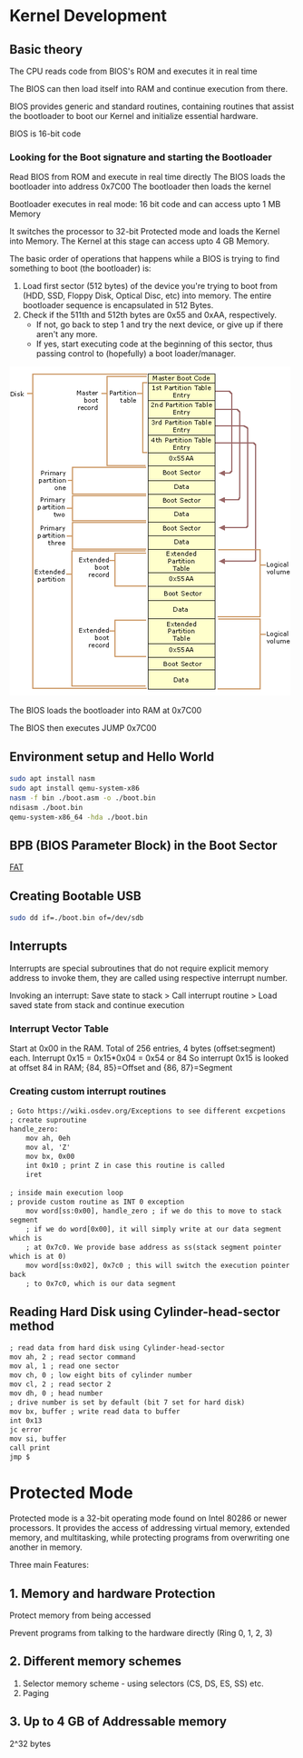# Kernel Development

## Basic theory

The CPU reads code from BIOS's ROM and executes it in real time

The BIOS can then load itself into RAM and continue execution from there.

BIOS provides generic and standard routines, containing routines that assist the bootloader to boot our Kernel and initialize essential hardware.

BIOS is 16-bit code

### Looking for the Boot signature and starting the Bootloader

Read BIOS from ROM and execute in real time directly
The BIOS loads the bootloader into address 0x7C00
The bootloader then loads the kernel

Bootloader executes in real mode: 16 bit code and can access upto 1 MB Memory

It switches the processor to 32-bit Protected mode and loads the Kernel into Memory. The Kernel at this stage can access upto 4 GB Memory.

The basic order of operations that happens while a BIOS is trying to find something to boot (the bootloader) is:

1. Load first sector (512 bytes) of the device you're trying to boot from (HDD, SSD, Floppy Disk, Optical Disc, etc) into memory. The entire bootloader sequence is encapsulated in 512 Bytes.
2. Check if the 511th and 512th bytes are 0x55 and 0xAA, respectively.
    - If not, go back to step 1 and try the next device, or give up if there aren't any more.
    - If yes, start executing code at the beginning of this sector, thus passing control to (hopefully) a boot loader/manager.

![Readme/Untitled.png](Readme/Untitled.png)

The BIOS loads the bootloader into RAM at 0x7C00

The BIOS then executes JUMP 0x7C00

## Environment setup and Hello World

```bash
sudo apt install nasm
sudo apt install qemu-system-x86
nasm -f bin ./boot.asm -o ./boot.bin
ndisasm ./boot.bin
qemu-system-x86_64 -hda ./boot.bin
```

## **BPB (BIOS Parameter Block) in the Boot Sector**

[FAT](https://wiki.osdev.org/FAT#BPB_.28BIOS_Parameter_Block.29)

## Creating Bootable USB

```bash
sudo dd if=./boot.bin of=/dev/sdb
```

## Interrupts

Interrupts are special subroutines that do not require explicit memory address to invoke them, they are called using respective interrupt number.

Invoking an interrupt:
Save state to stack > Call interrupt routine > Load saved state from stack and continue execution

### Interrupt Vector Table

Start at 0x00 in the RAM. Total of 256 entries, 4 bytes (offset:segment) each.
Interrupt 0x15 = 0x15*0x04 = 0x54 or 84
So interrupt 0x15 is looked at offset 84 in RAM; {84, 85}=Offset and {86, 87}=Segment 

### Creating custom interrupt routines

```wasm
; Goto https://wiki.osdev.org/Exceptions to see different excpetions
; create suproutine
handle_zero:
    mov ah, 0eh
    mov al, 'Z'
    mov bx, 0x00
    int 0x10 ; print Z in case this routine is called
    iret

; inside main execution loop
; provide custom routine as INT 0 exception
    mov word[ss:0x00], handle_zero ; if we do this to move to stack segment
    ; if we do word[0x00], it will simply write at our data segment which is
    ; at 0x7c0. We provide base address as ss(stack segment pointer which is at 0)
    mov word[ss:0x02], 0x7c0 ; this will switch the execution pointer back 
    ; to 0x7c0, which is our data segment
```

## Reading Hard Disk using Cylinder-head-sector method

```wasm
; read data from hard disk using Cylinder-head-sector
mov ah, 2 ; read sector command
mov al, 1 ; read one sector
mov ch, 0 ; low eight bits of cylinder number
mov cl, 2 ; read sector 2
mov dh, 0 ; head number
; drive number is set by default (bit 7 set for hard disk)
mov bx, buffer ; write read data to buffer
int 0x13
jc error
mov si, buffer
call print
jmp $
```

# Protected Mode

Protected mode is a 32-bit operating mode found on Intel 80286 or newer processors. It provides the access of addressing virtual memory, extended memory, and multitasking, while protecting programs from overwriting one another in memory.

Three main Features:

## 1. Memory and hardware Protection

Protect memory from being accessed

Prevent programs from talking to the hardware directly (Ring 0, 1, 2, 3)

## 2. Different memory schemes

1. Selector memory scheme - using selectors (CS, DS, ES, SS) etc.
2. Paging

## 3. Up to 4 GB of Addressable memory

2^32 bytes